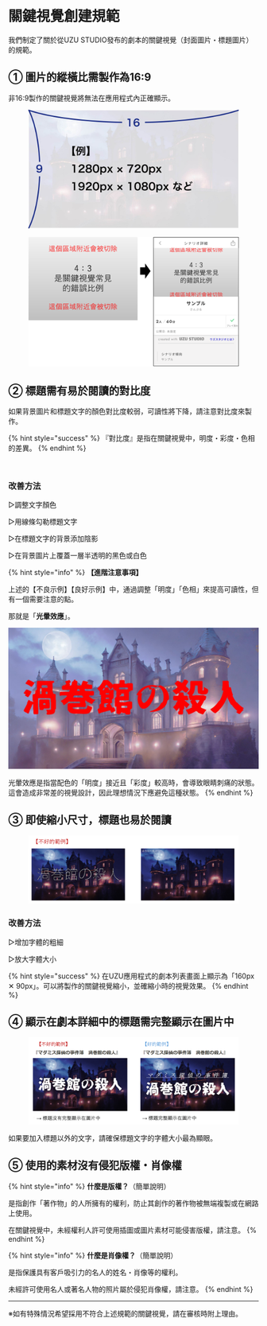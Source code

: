 # 關鍵視覺創建規範

我們制定了關於從UZU STUDIO發布的劇本的關鍵視覺（封面圖片・標題圖片）的規範。

## ① 圖片的縱橫比需製作為16:9

非16:9製作的關鍵視覺將無法在應用程式內正確顯示。

<figure><img src="../.gitbook/assets/image (35).png" alt="" width="563"><figcaption></figcaption></figure>

<figure><img src="../.gitbook/assets/image-visual1.png" alt="" width="563"><figcaption></figcaption></figure>

## ② 標題需有易於閱讀的對比度

如果背景圖片和標題文字的顏色對比度較弱，可讀性將下降，請注意對比度來製作。

{% hint style="success" %}
『對比度』是指在關鍵視覺中，明度・彩度・色相的差異。
{% endhint %}

<figure><img src="../.gitbook/assets/image-visual2.png" alt=""><figcaption></figcaption></figure>

### 改善方法

▷調整文字顏色

▷用線條勾勒標題文字

▷在標題文字的背景添加陰影

▷在背景圖片上覆蓋一層半透明的黑色或白色

{% hint style="info" %}
**【進階注意事項】**

上述的【不良示例】【良好示例】中，通過調整「明度」「色相」來提高可讀性，但有一個需要注意的點。

那就是「**光暈效應**」。

<img src="../.gitbook/assets/image (38).png" alt="" data-size="original">

光暈效應是指當配色的「明度」接近且「彩度」較高時，會導致眼睛刺痛的狀態。這會造成非常差的視覺設計，因此理想情況下應避免這種狀態。
{% endhint %}

## ③ 即使縮小尺寸，標題也易於閱讀

<figure><img src="../.gitbook/assets/image-visual3.png" alt=""><figcaption></figcaption></figure>

### 改善方法

▷增加字體的粗細

▷放大字體大小

{% hint style="success" %}
在UZU應用程式的劇本列表畫面上顯示為「160px ✕ 90px」。可以將製作的關鍵視覺縮小，並確縮小時的視覺效果。
{% endhint %}

## ④ 顯示在劇本詳細中的標題需完整顯示在圖片中

<figure><img src="../.gitbook/assets/image-visual4.png" alt=""><figcaption></figcaption></figure>

如果要加入標題以外的文字，請確保標題文字的字體大小最為顯眼。

## ⑤ 使用的素材沒有侵犯版權・肖像權

{% hint style="info" %}
**什麼是版權？**（簡單說明）

是指創作「著作物」的人所擁有的權利，防止其創作的著作物被無端複製或在網路上使用。

在關鍵視覺中，未經權利人許可使用插圖或圖片素材可能侵害版權，請注意。
{% endhint %}

{% hint style="info" %}
**什麼是肖像權？**（簡單說明）

是指保護具有客戶吸引力的名人的姓名・肖像等的權利。

未經許可使用名人或著名人物的照片屬於侵犯肖像權，請注意。
{% endhint %}

***

※如有特殊情況希望採用不符合上述規範的關鍵視覺，請在審核時附上理由。
